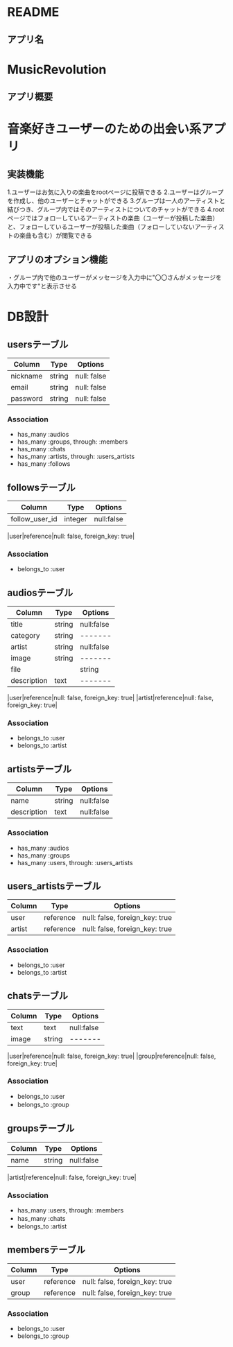 # README

## アプリ名
# MusicRevolution

## アプリ概要
# 音楽好きユーザーのための出会い系アプリ

## 実装機能
1.ユーザーはお気に入りの楽曲をrootページに投稿できる
2.ユーザーはグループを作成し、他のユーザーとチャットができる
3.グループは一人のアーティストと結びつき、グループ内ではそのアーティストについてのチャットができる
4.rootページではフォローしているアーティストの楽曲（ユーザーが投稿した楽曲）と、フォローしているユーザーが投稿した楽曲（フォローしていないアーティストの楽曲も含む）が閲覧できる

## アプリのオプション機能
・グループ内で他のユーザーがメッセージを入力中に"〇〇さんがメッセージを入力中です"と表示させる

# DB設計
## usersテーブル
|Column|Type|Options|
|-----|----|-------|
|nickname|string|null: false|    <!-- ニックネーム -->
|email|string|null: false|       <!-- メールアドレス -->
|password|string|null: false|    <!-- パスワード -->

### Association
- has_many :audios                              <!-- ユーザーは複数の楽曲データを所有 -->
- has_many :groups, through: :members           <!-- ユーザーは複数のグループに所属(中間テーブルのmembersテーブルを経由) -->
- has_many :chats                               <!-- ユーザーは複数のチャットを送信できる -->
- has_many :artists, through: :users_artists    <!-- ユーザーは複数のアーティストをフォローできる(中間テーブルのusers_artistsテーブルを経由) -->
- has_many :follows                             <!-- ユーザーは複数のユーザーをフォローできる -->

## followsテーブル
|Column|Type|Options|
|-----|----|-------|
|follow_user_id|integer|null:false|                <!-- フォローするユーザーのid -->

|user|reference|null: false, foreign_key: true|     <!-- userの外部キー -->

### Association
- belongs_to :user                     <!-- ユーザーは複数のfollows情報を所有 -->

##  audiosテーブル
|Column|Type|Options|
|-----|----|-------|
|title|string|null:false|        <!-- 楽曲のタイトル -->
|category|string|-------|        <!-- 楽曲のジャンル　-->
|artist|string|null:false|       <!-- アーティスト -->
|image|string|-------|           <!-- 楽曲の画像 -->
|file||string|null:false|        <!-- 楽曲ファイル -->
|description|text|-------|       <!-- 楽曲の説明(ユーザーによる紹介文または一押しポイント) -->

|user|reference|null: false, foreign_key: true|     <!-- userの外部キー -->
|artist|reference|null: false, foreign_key: true|   <!-- artistの外部キー -->

### Association
- belongs_to :user                     <!-- 一つの楽曲は一人のユーザーに帰属 -->
- belongs_to :artist                   <!-- 一つの楽曲は一人のアーティストに帰属 -->

## artistsテーブル
|Column|Type|Options|
|-----|----|-------|
|name|string|null:false|          <!-- アーティスト名 -->
|description|text|null:false|     <!-- アーティストの説明 -->

### Association
- has_many :audios                           <!-- 一人のアーティストは複数の楽曲(ユーザーが投稿した楽曲)を所有 -->
- has_many :groups                           <!-- 一人のアーティストは複数のユーザーチャットグループを所有 -->
- has_many :users, through: :users_artists   <!-- 一人のアーティストは複数のユーザーにフォローされる(中間テーブルのusers_artistsテーブルを経由) -->

## users_artistsテーブル
|Column|Type|Options|
|-----|----|-------|
|user|reference|null: false, foreign_key: true|       <!-- userの外部キー -->
|artist|reference|null: false, foreign_key: true|     <!-- artistの外部キー -->

### Association
- belongs_to :user
- belongs_to :artist

## chatsテーブル
|Column|Type|Options|
|-----|----|-------|
|text|text|null:false|           <!-- チャットの内容 -->
|image|string|-------|           <!-- チャットで送信する画像 -->

|user|reference|null: false, foreign_key: true|    <!-- userの外部キー -->
|group|reference|null: false, foreign_key: true|   <!-- グループの外部キー -->

### Association
- belongs_to :user               <!-- 一つのチャットは一人のユーザーが送信 -->
- belongs_to :group　　　　　　　　 <!-- 一つのチャットは一つのグループに所属 -->


## groupsテーブル　　　　　　　　　　　
|Column|Type|Options|
|-----|----|-------|
|name|string|null:false|　　　　　　<!-- グループ名 -->

|artist|reference|null: false, foreign_key: true|    <!-- アーティストの外部キー -->

### Association
- has_many :users, through: :members      <!-- グループは複数のユーザーが所属(中間テーブルのmembersテーブルを経由) -->
- has_many :chats   　　　　　　　　　　　　　<!-- グループでは複数のチャットが交わされる -->
- belongs_to :artist                      <!-- グループには一人のアーティストが存在 -->

## membersテーブル
|Column|Type|Options|
|-----|----|-------|
|user|reference|null: false, foreign_key: true|    <!-- userの外部キー -->
|group|reference|null: false, foreign_key: true|   <!-- グループの外部キー -->

### Association
- belongs_to :user
- belongs_to :group


